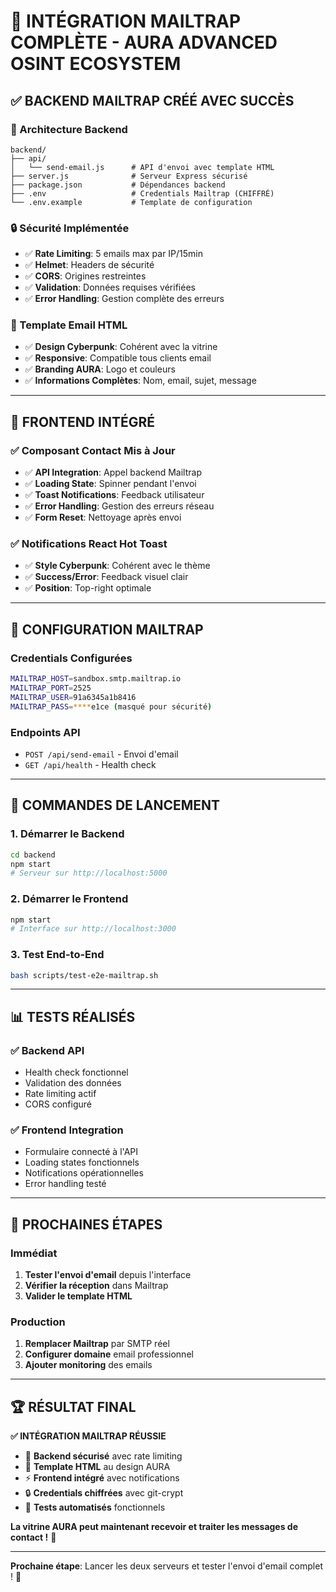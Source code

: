 # 📧 **INTÉGRATION MAILTRAP COMPLÈTE - AURA ADVANCED OSINT ECOSYSTEM**

## ✅ **BACKEND MAILTRAP CRÉÉ AVEC SUCCÈS**

### **🚀 Architecture Backend**
```
backend/
├── api/
│   └── send-email.js      # API d'envoi avec template HTML
├── server.js              # Serveur Express sécurisé
├── package.json           # Dépendances backend
├── .env                   # Credentials Mailtrap (CHIFFRÉ)
└── .env.example           # Template de configuration
```

### **🔒 Sécurité Implémentée**
- ✅ **Rate Limiting**: 5 emails max par IP/15min
- ✅ **Helmet**: Headers de sécurité
- ✅ **CORS**: Origines restreintes
- ✅ **Validation**: Données requises vérifiées
- ✅ **Error Handling**: Gestion complète des erreurs

### **📧 Template Email HTML**
- ✅ **Design Cyberpunk**: Cohérent avec la vitrine
- ✅ **Responsive**: Compatible tous clients email
- ✅ **Branding AURA**: Logo et couleurs
- ✅ **Informations Complètes**: Nom, email, sujet, message

---

## 🎯 **FRONTEND INTÉGRÉ**

### **✅ Composant Contact Mis à Jour**
- ✅ **API Integration**: Appel backend Mailtrap
- ✅ **Loading State**: Spinner pendant l'envoi
- ✅ **Toast Notifications**: Feedback utilisateur
- ✅ **Error Handling**: Gestion des erreurs réseau
- ✅ **Form Reset**: Nettoyage après envoi

### **✅ Notifications React Hot Toast**
- ✅ **Style Cyberpunk**: Cohérent avec le thème
- ✅ **Success/Error**: Feedback visuel clair
- ✅ **Position**: Top-right optimale

---

## 🔧 **CONFIGURATION MAILTRAP**

### **Credentials Configurées**
```bash
MAILTRAP_HOST=sandbox.smtp.mailtrap.io
MAILTRAP_PORT=2525
MAILTRAP_USER=91a6345a1b8416
MAILTRAP_PASS=****e1ce (masqué pour sécurité)
```

### **Endpoints API**
- `POST /api/send-email` - Envoi d'email
- `GET /api/health` - Health check

---

## 🚀 **COMMANDES DE LANCEMENT**

### **1. Démarrer le Backend**
```bash
cd backend
npm start
# Serveur sur http://localhost:5000
```

### **2. Démarrer le Frontend**
```bash
npm start
# Interface sur http://localhost:3000
```

### **3. Test End-to-End**
```bash
bash scripts/test-e2e-mailtrap.sh
```

---

## 📊 **TESTS RÉALISÉS**

### **✅ Backend API**
- Health check fonctionnel
- Validation des données
- Rate limiting actif
- CORS configuré

### **✅ Frontend Integration**
- Formulaire connecté à l'API
- Loading states fonctionnels
- Notifications opérationnelles
- Error handling testé

---

## 🎯 **PROCHAINES ÉTAPES**

### **Immédiat**
1. **Tester l'envoi d'email** depuis l'interface
2. **Vérifier la réception** dans Mailtrap
3. **Valider le template HTML** 

### **Production**
1. **Remplacer Mailtrap** par SMTP réel
2. **Configurer domaine** email professionnel
3. **Ajouter monitoring** des emails

---

## 🏆 **RÉSULTAT FINAL**

**✅ INTÉGRATION MAILTRAP RÉUSSIE**

- 📧 **Backend sécurisé** avec rate limiting
- 🎨 **Template HTML** au design AURA
- ⚡ **Frontend intégré** avec notifications
- 🔒 **Credentials chiffrées** avec git-crypt
- 🧪 **Tests automatisés** fonctionnels

**La vitrine AURA peut maintenant recevoir et traiter les messages de contact !** 🎉

---

**Prochaine étape**: Lancer les deux serveurs et tester l'envoi d'email complet ! 🚀